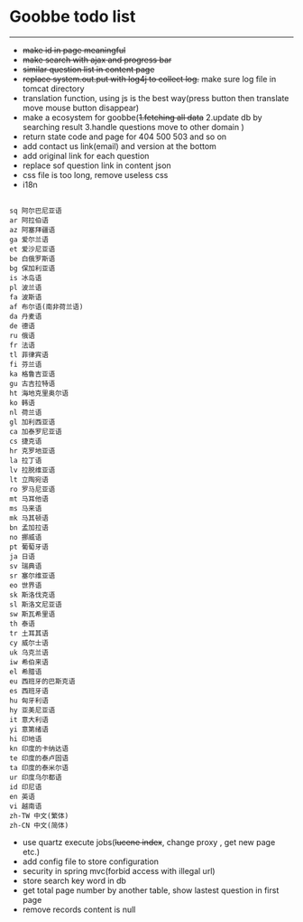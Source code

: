 # Goobbe todo list

---

* <s>make id in page meaningful</s>
* <s>make search with ajax and progress bar</s>
* <s>similar question list in content page</s>
* <s>replace system.out.put with log4j to collect log.</s> make sure log file in tomcat directory
* translation function, using js is the best way(press button then translate move mouse button disappear)
* make a ecosystem for goobbe(<s>1.fetching all data</s> 2.update db by searching result 3.handle questions move to other domain )
* return state code and page for 404 500 503 and so on
* add contact us link(email) and version at the bottom
* add original link for each question
* replace sof question link in content json
* css file is too long, remove useless css
* i18n  
<pre><code>
sq 阿尔巴尼亚语 
ar 阿拉伯语 
az 阿塞拜疆语 
ga 爱尔兰语 
et 爱沙尼亚语 
be 白俄罗斯语 
bg 保加利亚语 
is 冰岛语 
pl 波兰语 
fa 波斯语 
af 布尔语(南非荷兰语) 
da 丹麦语 
de 德语 
ru 俄语 
fr 法语 
tl 菲律宾语 
fi 芬兰语 
ka 格鲁吉亚语 
gu 古吉拉特语 
ht 海地克里奥尔语 
ko 韩语 
nl 荷兰语 
gl 加利西亚语 
ca 加泰罗尼亚语 
cs 捷克语 
hr 克罗地亚语 
la 拉丁语 
lv 拉脱维亚语 
lt 立陶宛语 
ro 罗马尼亚语 
mt 马耳他语 
ms 马来语 
mk 马其顿语 
bn 孟加拉语 
no 挪威语 
pt 葡萄牙语 
ja 日语 
sv 瑞典语 
sr 塞尔维亚语 
eo 世界语 
sk 斯洛伐克语 
sl 斯洛文尼亚语 
sw 斯瓦希里语 
th 泰语 
tr 土耳其语 
cy 威尔士语 
uk 乌克兰语 
iw 希伯来语 
el 希腊语 
eu 西班牙的巴斯克语 
es 西班牙语 
hu 匈牙利语 
hy 亚美尼亚语 
it 意大利语 
yi 意第绪语 
hi 印地语 
kn 印度的卡纳达语 
te 印度的泰卢固语 
ta 印度的泰米尔语 
ur 印度乌尔都语 
id 印尼语 
en 英语 
vi 越南语 
zh-TW 中文(繁体) 
zh-CN 中文(简体) 
</code></pre>
* use quartz execute jobs(<s>lucene index</s>, change proxy , get new page etc.)
* add config file to store configuration
* security in spring mvc(forbid access with illegal url)
* store search key word in db
* get total page number by another table, show lastest question in first page
* remove records content is null
